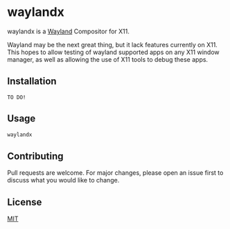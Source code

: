 # waylandx

waylandx is a [Wayland](https://wayland.freedesktop.org/) Compositor for X11.

Wayland may be the next great thing, but it lack features currently on X11. This hopes to allow testing of wayland supported apps on any X11 window manager, as well as allowing the use of X11 tools to debug these apps.

## Installation

`TO DO!`

## Usage

```bash
waylandx
```

## Contributing
Pull requests are welcome. For major changes, please open an issue first to discuss what you would like to change.

## License
[MIT](https://choosealicense.com/licenses/mit/)